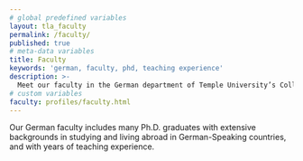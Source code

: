 ```yaml
---
# global predefined variables
layout: tla_faculty
permalink: /faculty/
published: true
# meta-data variables
title: Faculty
keywords: 'german, faculty, phd, teaching experience'
description: >-
  Meet our faculty in the German department of Temple University’s College of Liberal Arts.
# custom variables
faculty: profiles/faculty.html
---
```

Our German faculty includes many Ph.D. graduates with extensive backgrounds in studying and living abroad in German-Speaking countries, and with years of teaching experience.
